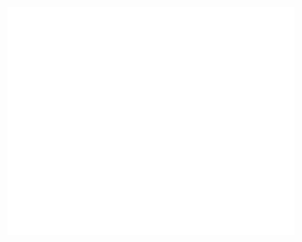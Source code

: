 <div align="center">
	<br>
	<a href="https://github.com/StaffPanel/ij/blob/372b3275897ff3b377e3b9094351ca7ffb1cef46/header.svg">
		<img src="header.svg" width="800" height="400" alt="Click to see the source">
	</a>
	<br>
</div>
